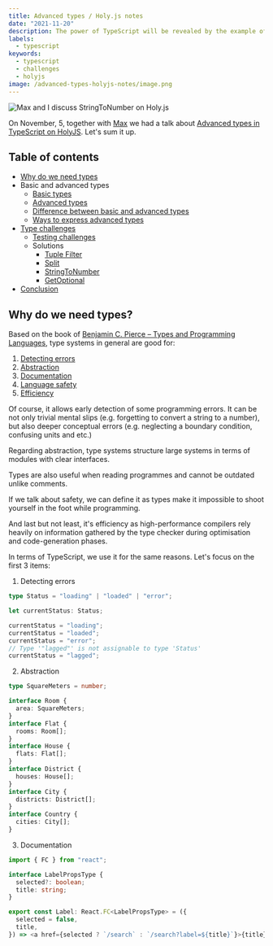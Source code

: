 ```yaml
---
title: Advanced types / Holy.js notes
date: "2021-11-20"
description: The power of TypeScript will be revealed by the example of several tasks from type-challenges of the hard level.
labels:
  - typescript
keywords:
  - typescript
  - challenges
  - holyjs
image: /advanced-types-holyjs-notes/image.png
---
```


![Max and I discuss StringToNumber on Holy.js](/advanced-types-holyjs-notes/image.png)

On November, 5, together with [Max](https://github.com/ColCh) we had a talk about [Advanced types in TypeScript on HolyJS](https://holyjs-moscow.ru/en/talks/advanced-types-in-typescript/). Let's sum it up.

## Table of contents

- [Why do we need types](/2021-11-20-advanced-types-holyjs-notes#why-do-we-need-types)
- Basic and advanced types
  - [Basic types](/2021-11-20-advanced-types-holyjs-notes#basic-types)
  - [Advanced types](/2021-11-20-advanced-types-holyjs-notes#advanced-types)
  - [Difference between basic and advanced types](/2021-11-20-advanced-types-holyjs-notes#basic-or-advanced-types)
  - [Ways to express advanced types](/2021-11-20-advanced-types-holyjs-notes#ways-to-express-advanced-types)
- [Type challenges](/2021-11-20-advanced-types-holyjs-notes#type-challenges)
  - [Testing challenges](/2021-11-20-advanced-types-holyjs-notes#testing-challenges)
  - Solutions
    - [Tuple Filter](/2021-11-20-advanced-types-holyjs-notes#tuple-filter)
    - [Split](/2021-11-20-advanced-types-holyjs-notes#split)
    - [StringToNumber](/2021-11-20-advanced-types-holyjs-notes#stringtonumber)
    - [GetOptional](/2021-11-20-advanced-types-holyjs-notes#getoptional)
- [Conclusion](/2021-11-20-advanced-types-holyjs-notes#conclusion)

## Why do we need types?

Based on the book of [Benjamin C. Pierce – Types and Programming Languages](https://www.cis.upenn.edu/~bcpierce/tapl/index.html), type systems in general are good for:

1. [Detecting errors](https://mitpress.ublish.com/ereader/21/?preview#page/4)
2. [Abstraction](https://mitpress.ublish.com/ereader/21/?preview#page/5)
3. [Documentation](https://mitpress.ublish.com/ereader/21/?preview#page/5)
4. [Language safety](https://mitpress.ublish.com/ereader/21/?preview#page/6)
5. [Efficiency](https://mitpress.ublish.com/ereader/21/?preview#page/8)

Of course, it allows early detection of some programming errors. It can be not only trivial mental slips (e.g. forgetting to convert a string to a number), but also deeper conceptual errors (e.g. neglecting a boundary condition, confusing units and etc.)

Regarding abstraction, type systems structure large systems in terms of modules with clear interfaces.

Types are also useful when reading programmes and cannot be outdated unlike comments.

If we talk about safety, we can define it as types make it impossible to shoot yourself in the foot while programming.

And last but not least, it's efficiency as high-performance compilers rely heavily on information gathered by the type checker during optimisation and code-generation phases.

In terms of TypeScript, we use it for the same reasons. Let's focus on the first 3 items:

1. Detecting errors

```typescript title=Analysing AST-tree, TypeScript finds and shows errors
type Status = "loading" | "loaded" | "error";

let currentStatus: Status;

currentStatus = "loading";
currentStatus = "loaded";
currentStatus = "error";
// Type '"lagged"' is not assignable to type 'Status'
currentStatus = "lagged";
```

2. Abstraction

```typescript title=Creating new entities with types and interfaces
type SquareMeters = number;

interface Room {
  area: SquareMeters;
}
interface Flat {
  rooms: Room[];
}
interface House {
  flats: Flat[];
}
interface District {
  houses: House[];
}
interface City {
  districts: District[];
}
interface Country {
  cities: City[];
}
```

3. Documentation

```typescript title=React component Label which accepts object props with 2 fields – selected and title
import { FC } from "react";

interface LabelPropsType {
  selected?: boolean;
  title: string;
}

export const Label: React.FC<LabelPropsType> = ({
  selected = false,
  title,
}) => <a href={selected ? `/search` : `/search?label=${title}`}>{title}</a>;
```
